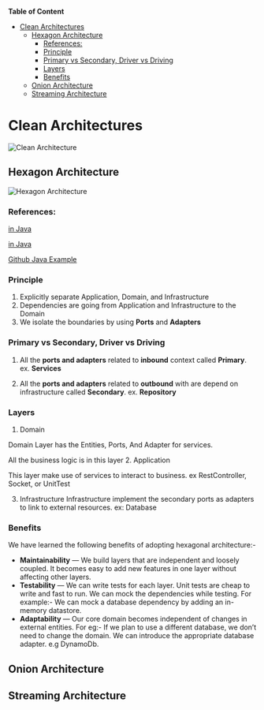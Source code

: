 **Table of Content**
- [Clean Architectures](#clean-architectures)
  - [Hexagon Architecture](#hexagon-architecture)
    - [References:](#references)
    - [Principle](#principle)
    - [Primary vs Secondary, Driver vs Driving](#primary-vs-secondary-driver-vs-driving)
    - [Layers](#layers)
    - [Benefits](#benefits)
  - [Onion Architecture](#onion-architecture)
  - [Streaming Architecture](#streaming-architecture)


# Clean Architectures
![Clean Architecture](https://blog.cleancoder.com/uncle-bob/images/2012-08-13-the-clean-architecture/CleanArchitecture.jpg)
## Hexagon Architecture
![Hexagon Architecture](https://miro.medium.com/v2/resize:fit:1242/format:webp/1*9LELTYyRhtTU4oCvpZxL2Q.png)

### References:

[in Java](https://medium.com/swlh/a-quick-and-practical-example-of-hexagonal-architecture-in-java-ff8984ab7756)

[in Java](https://betterprogramming.pub/a-quick-and-practical-example-of-hexagonal-architecture-in-java-8d57c419250d)

[Github Java Example](https://github.com/0001vrn/change-request-system)

### Principle
1. Explicitly separate Application, Domain, and Infrastructure
2. Dependencies are going from Application and Infrastructure to the Domain
3. We isolate the boundaries by using **Ports** and **Adapters**

### Primary vs Secondary, Driver vs Driving
1. All the **ports and adapters** related to **inbound** context called **Primary**. ex. **Services**

2. All the **ports and adapters** related to **outbound** with are depend on infrastructure called **Secondary**. ex. **Repository**
### Layers
1. Domain
  
Domain Layer has the Entities, Ports, And Adapter for services.

All the business logic is in this layer
2. Application

This layer make use of services to interact to business. ex RestController, Socket, or UnitTest

3. Infrastructure
Infrastructure implement the secondary ports as adapters to link to external resources. ex: Database


### Benefits
We have learned the following benefits of adopting hexagonal architecture:-

- **Maintainability** — We build layers that are independent and loosely coupled. It becomes easy to add new features in one layer without affecting other layers.
- **Testability** — We can write tests for each layer. Unit tests are cheap to write and fast to run. We can mock the dependencies while testing. For example:- We can mock a database dependency by adding an in-memory datastore.
- **Adaptability** — Our core domain becomes independent of changes in external entities. For eg:- If we plan to use a different database, we don’t need to change the domain. We can introduce the appropriate database adapter. e.g DynamoDb.

## Onion Architecture
## Streaming Architecture

